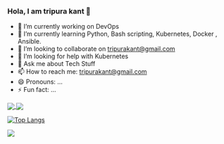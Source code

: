 ### Hola, I am tripura kant 👋

- 🔭 I’m currently working on DevOps 
- 🌱 I’m currently learning Python, Bash scripting, Kubernetes, Docker , Ansible.
- 👯 I’m looking to collaborate on tripurakant@gmail.com
- 🤔 I’m looking for help with Kubernetes
- 💬 Ask me about Tech Stuff
- 📫 How to reach me: tripurakant@gmail.com
- 😄 Pronouns: ...
- ⚡ Fun fact: ...



<a href="https://github.com/tripura-kant/github-readme-stats">
  <img align="center" src="https://github-readme-stats.vercel.app/api/pin/?username=tripura-kant" />
</a>
<a href="https://github.com/tripura-kant/convoychat">
  <img align="center" src="https://github-readme-stats.vercel.app/api/pin/?username=tripura-kant" />
</a>





[![Top Langs](https://github-readme-stats.vercel.app/api/top-langs/?username=tripura-kant)](https://github.com/tripura-kant/github-readme-stats)









<img src="https://github-readme-stats.vercel.app/api?username=tripura-kant&&show_icons=true&title_color=ffffff&icon_color=bb2acf&text_color=daf7dc&bg_color=151515" >



